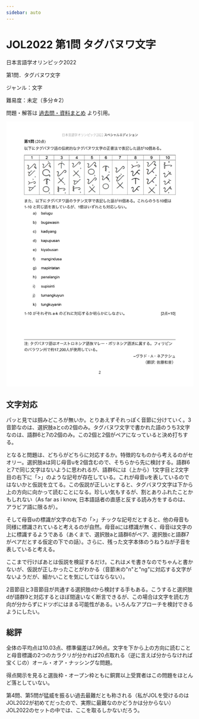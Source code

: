 ```yaml
---
sidebar: auto
---
```


# JOL2022 第1問 タグバヌワ文字

日本言語学オリンピック2022

第1問．タグバヌワ文字

ジャンル：文字

難易度：未定（多分☆2）

問題・解答は
[過去問・資料まとめ](https://iolingjapan.org/preparation/)
より引用。

![image](./problem.jpg)


## 文字対応

パッと見では掴みどころが無いか。とりあえずそれっぽく音節に分けていく。3音節なのは、選択肢aとcの2個のみ。タグバヌワ文字で書かれた語のうち3文字なのは、語群6と7の2個のみ。この2個と2個がペアになっていると決め打ちする。

となると問題は、どちらがどちらに対応するか。特徴的なものから考えるのがセオリー。選択肢aは同じ母音uを2個含むので、そちらから先に検討する。語群6と7で同じ文字はないように思われるが、語群6には（上から）1文字目と2文字目の右下に「>」のような記号が存在している。これが母音uを表しているのではないかと仮説を立てる。この仮説が正しいとすると、タグバヌワ文字は下から上の方向に向かって読むことになる。珍しい気もするが、割とありふれたことかもしれない（As far as i know, 日本語話者の直感と反する読み方をするのは、アラビア語に限るが）。

そして母音uの標識が文字の右下の「>」チックな記号だとすると、他の母音も同様に標識されていると考えるのが自然。母音aには標識が無く、母音iは文字の上に標識するようである（あくまで、選択肢aと語群6がペア、選択肢cと語群7がペアだとする仮定の下での話）。さらに、残った文字本体のうねうねが子音を表していると考える。

ここまで行けばあとは仮説を検証するだけ。これはメモ書きなのでちゃんと書かないが、仮説が正しかったことがわかる（音節末の"n"と"ng"に対応する文字がないようだが、細かいことを気にしてはならない）。


2音節目と3音節目が共通する選択肢dから検討する手もある。こうすると選択肢dが語群9と対応するとほぼ間違いなく断言できるが、この場合は文字を読む方向が分からずにドツボにはまる可能性がある。いろんなアプローチを検討できるようにしたい。


## 総評

全体の平均点は10.03点、標準偏差は7.96点。文字を下から上の方向に読むことと母音標識の2つのカラクリが分かれば20点取れる（逆に言えば分からなければ宝くじの）オール・オア・ナッシングな問題。

得点開示を見ると選抜枠・オープン枠ともに銅賞以上受賞者はこの問題をほとんど落としていない。

第4問、第5問が猛威を振るい過去最難だとも称される（私がJOLを受けるのはJOL2022が初めてだったので、実際に最難なのかどうかは分からない）JOL2022のセットの中では、ここを取るしかないだろう。
